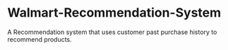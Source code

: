 # Walmart-Recommendation-System
A Recommendation system that uses customer past purchase history to recommend products.
